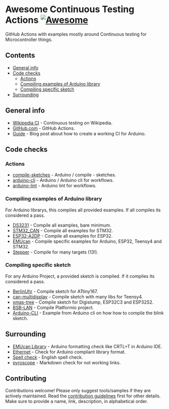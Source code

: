 # Awesome Continuous Testing Actions [![Awesome](https://awesome.re/badge-flat.svg)](https://awesome.re)

GitHub Actions with examples mostly around Continuous testing for Microcontroller things.

## Contents

- [General info](#general-info)
- [Code checks](#code-checks)
  - [Actions](#actions)
  - [Compiling examples of Arduino library](#compiling-examples-of-arduino-library)
  - [Compiling specific sketch](#compiling-specific-sketch)
- [Surrounding](#surrounding)

## General info

- [Wikipedia CI](https://en.wikipedia.org/wiki/Continuous_testing) - Continuous testing on Wikipedia.
- [GitHub.com](https://github.com/features/actions) - GitHub Actions.
- [Guide](https://mirzafahad.github.io/2021-03-09-github-cicd-for-arduino-projects/) - Blog post about how to create a working CI for Arduino.

## Code checks

### Actions

- [compile-sketches](https://github.com/arduino/compile-sketches) - Arduino / compile - sketches.
- [arduino-cli](https://github.com/arduino/setup-arduino-cli) - Arduino / Arduino cli for workflows.
- [arduino-lint](https://github.com/arduino/arduino-lint-action) - Arduino lint for workflows.

### Compiling examples of Arduino library

For Arduino librarys, this compiles all provided examples. If all compiles its considered a pass.

- [DS3231](https://github.com/NorthernWidget/DS3231/blob/master/.github/workflows/compile-examples.yml) - Compile all examples, bare minimum.
- [STM32_CAN](https://github.com/pazi88/STM32_CAN/blob/main/.github/workflows/compile-examples.yml) - Compile all examples for STM32.
- [ESP32-A2DP](https://github.com/pschatzmann/ESP32-A2DP/blob/main/.github/workflows/compile-examples.yml) - Compile all examples for ESP32.
- [EMUcan](https://github.com/designer2k2/EMUcan/blob/main/.github/workflows/compile-examples.yml) - Compile specific examples for Arduino, ESP32, Teensy4 and STM32.
- [Stepper](https://github.com/arduino-libraries/Stepper/blob/master/.github/workflows/compile-examples.yml) - Compile for many targets (13!).

### Compiling specific sketch

For any Arduino Project, a provided sketch is compiled. If it compiles its considered a pass.

- [BerlinUhr](https://github.com/designer2k2/BerlinUhr/blob/main/.github/workflows/main.yml) - Compile sketch for ATtiny167.
- [can-multidisplay](https://github.com/designer2k2/can-multidisplay/blob/main/.github/workflows/compile-sketch.yml) - Compile sketch with many libs for Teensy4.
- [xmas-tree](https://github.com/designer2k2/xmas-tree/blob/master/.github/workflows/compile_sketch.yml) - Compile sketch for Digistump, ESP32C3 and ESP32S2.
- [BSB-LAN](https://github.com/fredlcore/BSB-LAN/blob/master/.github/workflows/platformio.yaml) - Compile Platformio project.
- [Arduino-CLI](https://github.com/arduino/arduino-cli-example/blob/master/.github/workflows/test.yaml) - Example from Arduino cli on how how to compile the blink sketch.

## Surrounding

- [EMUcan Library](https://github.com/designer2k2/EMUcan/blob/main/.github/workflows/clang-format-check.yml) - Arduino formatting check like CRTL+T in Arduino IDE.
- [Ethernet](https://github.com/arduino-libraries/Ethernet/blob/master/.github/workflows/check-arduino.yml) - Check for Arduino compliant library format.
- [Spell check](https://github.com/designer2k2/EMUcan/blob/main/.github/workflows/spell-check.yml) - English spell check.
- [pyroscope](https://github.com/pyroscope-io/pyroscope/blob/main/.github/workflows/lint-markdown.yml) - Markdown check for not working links.

## Contributing

Contributions welcome! Please only suggest tools/samples if they are actively maintained. Read the [contribution guidelines](contributing.md) first for other details. Make sure to provide a name, link, description, in alphabetical order.
